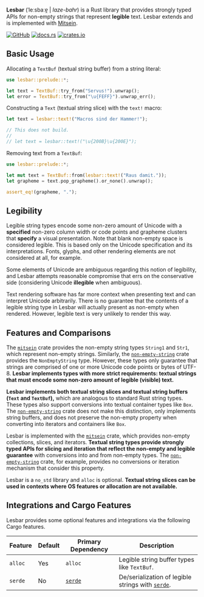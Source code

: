 **Lesbar** (ˈleːsbaːɐ̯ | _laze-bahr_) is a Rust library that provides strongly
typed APIs for non-empty strings that represent **legible** text. Lesbar extends
and is implemented with [Mitsein][`mitsein`].

[![GitHub](https://img.shields.io/badge/GitHub-olson--sean--k/lesbar-8da0cb?logo=github&style=for-the-badge)](https://github.com/olson-sean-k/lesbar)
[![docs.rs](https://img.shields.io/badge/docs.rs-lesbar-66c2a5?logo=rust&style=for-the-badge)](https://docs.rs/lesbar)
[![crates.io](https://img.shields.io/crates/v/lesbar.svg?logo=rust&style=for-the-badge)](https://crates.io/crates/lesbar)

## Basic Usage

Allocating a `TextBuf` (textual string buffer) from a string literal:

```rust
use lesbar::prelude::*;

let text = TextBuf::try_from("Servus!").unwrap();
let error = TextBuf::try_from("\u{FEFF}").unwrap_err();
```

Constructing a `Text` (textual string slice) with the `text!` macro:

```rust
let text = lesbar::text!("Macros sind der Hammer!");

// This does not build.
//
// let text = lesbar::text!("\u{200B}\u{200E}");
```

Removing text from a `TextBuf`:

```rust
use lesbar::prelude::*;

let mut text = TextBuf::from(lesbar::text!("Raus damit."));
let grapheme = text.pop_grapheme().or_none().unwrap();

assert_eq!(grapheme, ".");
```

## Legibility

Legible string types encode some non-zero amount of Unicode with a **specified**
non-zero column width or code points and grapheme clusters that **specify** a
visual presentation. Note that blank non-empty space is considered legible. This
is based only on the Unicode specification and its interpretations. Fonts,
glyphs, and other rendering elements are not considered at all, for example.

Some elements of Unicode are ambiguous regarding this notion of legibility, and
Lesbar attempts reasonable compromise that errs on the conservative side
(considering Unicode **illegible** when ambiguous).

Text rendering software has far more context when presenting text and can
interpret Unicode arbitrarily. There is no guarantee that the contents of a
legible string type in Lesbar will actually present as non-empty when rendered.
However, legible text is very unlikely to render this way.

## Features and Comparisons

The [`mitsein`] crate provides the non-empty string types `String1` and `Str1`,
which represent non-empty strings. Similarly, the [`non-empty-string`] crate
provides the `NonEmptyString` type. However, these types only guarantee that
strings are comprised of one or more Unicode code points or bytes of UTF-8.
**Lesbar implements types with more strict requirements: textual strings that
must encode some non-zero amount of legible (visible) text.**

**Lesbar implements both textual string slices and textual string buffers
(`Text` and `TextBuf`),** which are analogous to standard Rust string types.
These types also support conversions into textual container types like `Box`.
The [`non-empty-string`] crate does not make this distinction, only implements
string buffers, and does not preserve the non-empty property when converting
into iterators and containers like `Box`.

Lesbar is implemented with the [`mitsein`] crate, which provides non-empty
collections, slices, and iterators. **Textual string types provide strongly
typed APIs for slicing and iteration that reflect the non-empty and legible
guarantee** with conversions into and from non-empty types. The
[`non-empty-string`] crate, for example, provides no conversions or iteration
mechanism that consider this property.

Lesbar is a `no_std` library and `alloc` is optional. **Textual string slices
can be used in contexts where OS features or allocation are not available.**

## Integrations and Cargo Features

Lesbar provides some optional features and integrations via the following Cargo
features.

| Feature     | Default | Primary Dependency | Description                                         |
|-------------|---------|--------------------|-----------------------------------------------------|
| `alloc`     | Yes     | `alloc`            | Legible string buffer types like `TextBuf`.         |
| `serde`     | No      | [`serde`]          | De/serialization of legible strings with [`serde`]. |

[`mitsein`]: https://crates.io/crates/mitsein
[`non-empty-string`]: https://crates.io/crates/non-empty-string
[`serde`]: https://crates.io/crates/serde
